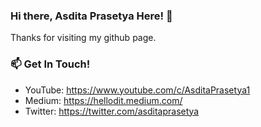 ### Hi there, Asdita Prasetya Here! 👋

Thanks for visiting my github page. 

### 📫 Get In Touch!
- YouTube: https://www.youtube.com/c/AsditaPrasetya1
- Medium: https://hellodit.medium.com/
- Twitter: https://twitter.com/asditaprasetya


<!--
**hellodit/hellodit** is a ✨ _special_ ✨ repository because its `README.md` (this file) appears on your GitHub profile.

Here are some ideas to get you started:

- 🔭 I’m currently working on ...
- 🌱 I’m currently learning ...
- 👯 I’m looking to collaborate on ...
- 🤔 I’m looking for help with ...
- 💬 Ask me about ...
- 📫 How to reach me: ...
- 😄 Pronouns: ...
- ⚡ Fun fact: ...
-->
